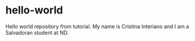 # hello-world
Hello world repository from tutorial. 
My name is Cristina Interiano and I am a Salvadoran student at ND. 
